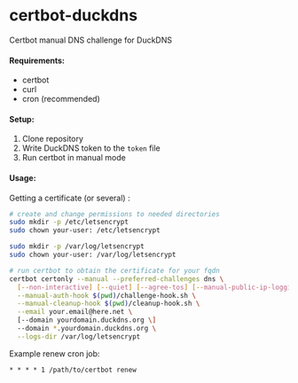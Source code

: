 # certbot-duckdns
Certbot manual DNS challenge for DuckDNS

#### Requirements:
- certbot
- curl
- cron (recommended)

#### Setup:
1. Clone repository
2. Write DuckDNS token to the `token` file
3. Run certbot in manual mode

#### Usage:
Getting a certificate (or several) :
```sh
# create and change permissions to needed directories
sudo mkdir -p /etc/letsencrypt
sudo chown your-user: /etc/letsencrypt

sudo mkdir -p /var/log/letsencrypt
sudo chown your-user: /var/log/letsencrypt
```

```sh
# run certbot to obtain the certificate for your fqdn
certbot certonly --manual --preferred-challenges dns \
  [--non-interactive] [--quiet] [--agree-tos] [--manual-public-ip-logging-ok] \
  --manual-auth-hook $(pwd)/challenge-hook.sh \
  --manual-cleanup-hook $(pwd)/cleanup-hook.sh \
  --email your.email@here.net \
  [--domain yourdomain.duckdns.org \]
  --domain *.yourdomain.duckdns.org \
  --logs-dir /var/log/letsencrypt
```

Example renew cron job:

```
* * * * 1 /path/to/certbot renew
```
